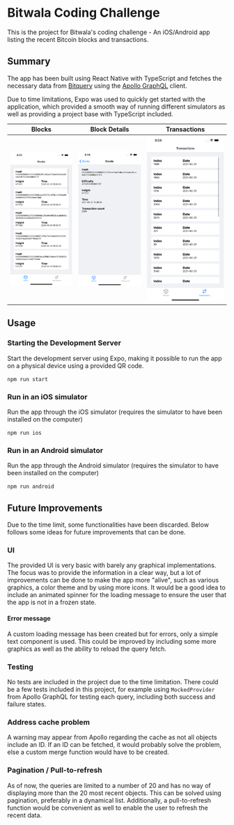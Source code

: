# Bitwala Coding Challenge

This is the project for Bitwala's coding challenge - An iOS/Android app listing the recent Bitcoin blocks and transactions.

## Summary

The app has been built using React Native with TypeScript and fetches the necessary data from [Bitquery](https://bitquery.io) using the [Apollo GraphQL](https://www.apollographql.com) client.

Due to time limitations, Expo was used to quickly get started with the application, which provided a smooth way of running different simulators as well as providing a project base with TypeScript included.

| Blocks                                   | Block Details                                        | Transactions                                       |
| ---------------------------------------- | ---------------------------------------------------- | ----------------------------------------------------
| ![Blocks](assets/blocks.png?raw=true "Blocks") | ![Block Details](assets/blockdetails.png?raw=true "Block Detail") | ![transactions](assets/transactions.png?raw=true "transactions") |

## Usage

### Starting the Development Server

Start the development server using Expo, making it possible to run the app on a physical device using a provided QR code.

```
npm run start
```

### Run in an iOS simulator

Run the app through the iOS simulator (requires the simulator to have been installed on the computer)

```
npm run ios
```

### Run in an Android simulator

Run the app through the Android simulator (requires the simulator to have been installed on the computer)

```
npm run android
```

## Future Improvements

Due to the time limit, some functionalities have been discarded. Below follows some ideas for future improvements that can be done.

### UI

The provided UI is very basic with barely any graphical implementations. The focus was to provide the information in a clear way, but a lot of improvements can be done to make the app more "alive", such as various graphics, a color theme and by using more icons. It would be a good idea to include an animated spinner for the loading message to ensure the user that the app is not in a frozen state.

#### Error message

A custom loading message has been created but for errors, only a simple text component is used. This could be improved by including some more graphics as well as the ability to reload the query fetch.

### Testing

No tests are included in the project due to the time limitation. There could be a few tests included in this project, for example using `MockedProvider` from Apollo GraphQL for testing each query, including both success and failure states.

### Address cache problem

A warning may appear from Apollo regarding the cache as not all objects include an ID. If an ID can be fetched, it would probably solve the problem, else a custom merge function would have to be created.

### Pagination / Pull-to-refresh

As of now, the queries are limited to a number of 20 and has no way of displaying more than the 20 most recent objects. This can be solved using pagination, preferably in a dynamical list. Additionally, a pull-to-refresh function would be convenient as well to enable the user to refresh the recent data.
